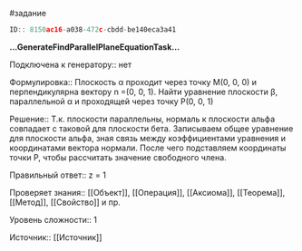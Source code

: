 #задание

```javascript
ID:: 8150ac16-a038-472c-cbdd-be140eca3a41
```

**...GenerateFindParallelPlaneEquationTask...**

Подключена к генератору:: нет

Формулировка:: Плоскость α проходит через точку M(0, 0, 0) и перпендикулярна вектору n =(0, 0, 1). Найти уравнение плоскости β, параллельной α и проходящей через точку P(0, 0, 1)


Решение:: Т.к. плоскости параллельны, нормаль к плоскости альфа совпадает с таковой для плоскости бета. Записываем общее уравнение для плоскости альфа, зная связь между коэффициентами уравнения и координатами вектора нормали. После чего подставляем координаты точки P, чтобы рассчитать значение свободного члена.

Правильный ответ:: z = 1

Проверяет знания:: [[Объект]], [[Операция]], [[Аксиома]], [[Теорема]], [[Метод]], [[Свойство]] и пр.

Уровень сложности:: 1

Источник:: [[Источник]]